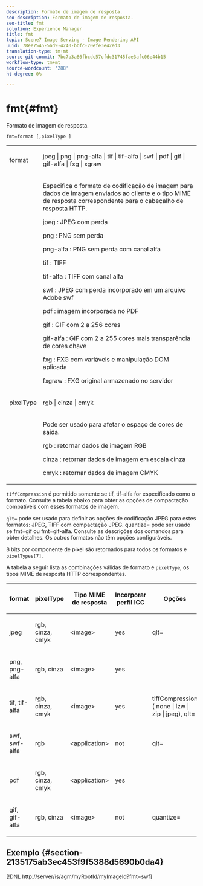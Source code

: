 ```yaml
---
description: Formato de imagem de resposta.
seo-description: Formato de imagem de resposta.
seo-title: fmt
solution: Experience Manager
title: fmt
topic: Scene7 Image Serving - Image Rendering API
uuid: 78ee7545-5ad9-4240-bbfc-20efe3e42ed3
translation-type: tm+mt
source-git-commit: 7bc7b3a86fbcdc57cfdc31745fae3afc06e44b15
workflow-type: tm+mt
source-wordcount: '288'
ht-degree: 0%

---
```



# fmt{#fmt}

Formato de imagem de resposta.

`fmt=format [,pixelType ]`

<table id="simpletable_66FAABB7BD7A4BBB815A570BEA4C1AE8"> 
 <tr class="strow"> 
  <td class="stentry"> <p><span class="codeph"> <span class="varname"> format</span> </span> </p></td> 
  <td class="stentry"> <p><span class="codeph"> jpeg | png | png-alfa | tif | tif-alfa | swf | pdf | gif | gif-alfa | fxg | xgraw</span> </p></td> 
 </tr> 
 <tr class="strow"> 
  <td class="stentry"></td> 
  <td class="stentry"> <p> Especifica o formato de codificação de imagem para dados de imagem enviados ao cliente e o tipo MIME de resposta correspondente para o cabeçalho de resposta HTTP. </p> <p> <span class="codeph">  jpeg  </span>: JPEG com perda </p> <p> <span class="codeph"> png  </span>: PNG sem perda </p> <p> <span class="codeph"> png-alfa  </span>: PNG sem perda com canal alfa </p> <p> <span class="codeph">  tif  </span>: TIFF </p> <p> <span class="codeph"> tif-alfa  </span>: TIFF com canal alfa </p> <p> <span class="codeph">  swf  </span>: JPEG com perda incorporado em um arquivo Adobe swf </p> <p> <span class="codeph"> pdf  </span>: imagem incorporada no PDF </p> <p> <span class="codeph"> gif  </span>: GIF com 2 a 256 cores </p> <p> <span class="codeph"> gif-alfa  </span>: GIF com 2 a 255 cores mais transparência de cores chave </p> <p> <span class="codeph"> fxg  </span>: FXG com variáveis e manipulação DOM aplicada </p> <p> <span class="codeph">  fxgraw  </span>: FXG original armazenado no servidor </p> </td> 
 </tr> 
 <tr class="strow"> 
  <td class="stentry"> <p><span class="codeph"> <span class="varname"> pixelType</span> </span> </p></td> 
  <td class="stentry"> <p><span class="codeph"> rgb | cinza | cmyk</span> </p></td> 
 </tr> 
 <tr class="strow"> 
  <td class="stentry"></td> 
  <td class="stentry"> <p> Pode ser usado para afetar o espaço de cores de saída. </p> <p> <span class="codeph">  rgb  </span>: retornar dados de imagem RGB </p> <p> <span class="codeph"> cinza  </span>: retornar dados de imagem em escala cinza </p> <p> <span class="codeph"> cmyk  </span>: retornar dados de imagem CMYK </p> </td> 
 </tr> 
</table>

`tiffCompression` é permitido somente se tif, tif-alfa for especificado como o formato. Consulte a tabela abaixo para obter as opções de compactação compatíveis com esses formatos de imagem.

`qlt=` pode ser usado para definir as opções de codificação JPEG para estes formatos: JPEG, TIFF com compactação JPEG. quantize= pode ser usado se fmt=gif ou fmt=gif-alfa. Consulte as descrições dos comandos para obter detalhes. Os outros formatos não têm opções configuráveis.

8 bits por componente de pixel são retornados para todos os formatos e `pixelTypes[7]`.

A tabela a seguir lista as combinações válidas de formato e `pixelType`, os tipos MIME de resposta HTTP correspondentes.

<table id="table_54AFE58185004C74971EFBA845E177B6"> 
 <thead> 
  <tr> 
   <th colname="col1" class="entry"> <p><span class="varname"> format</span> </p> </th> 
   <th colname="col2" class="entry"> <p><span class="varname"> pixelType</span> </p> </th> 
   <th colname="col3" class="entry"> <p>Tipo MIME de resposta </p> </th> 
   <th colname="col4" class="entry"> <p>Incorporar perfil ICC </p> </th> 
   <th colname="col5" class="entry"> <p>Opções </p> </th> 
  </tr> 
 </thead>
 <tbody> 
  <tr> 
   <td> <p>jpeg </p> </td> 
   <td> <p>rgb, cinza, cmyk </p> </td> 
   <td> <p>&lt;image&gt; </p> </td> 
   <td> <p>yes </p> </td> 
   <td> <p><span class="codeph"> qlt=</span> </p> </td> 
  </tr> 
  <tr> 
   <td> <p>png, png-alfa </p> </td> 
   <td> <p>rgb, cinza </p> </td> 
   <td> <p>&lt;image&gt; </p> </td> 
   <td> <p>yes </p> </td> 
   <td> <p> </p> </td> 
  </tr> 
  <tr> 
   <td> <p>tif, tif-alfa </p> </td> 
   <td> <p>rgb, cinza, cmyk </p> </td> 
   <td> <p>&lt;image&gt; </p> </td> 
   <td> <p>yes </p> </td> 
   <td> <p><span class="codeph"> <span class="varname"> tiffCompression</span> ( none | lzw | zip | jpeg), qlt=</span> </p> </td> 
  </tr> 
  <tr> 
   <td> <p>swf, swf-alfa </p> </td> 
   <td> <p>rgb </p> </td> 
   <td> <p>&lt;application&gt; </p> </td> 
   <td> <p>not </p> </td> 
   <td> <p><span class="codeph"> qlt=  </span> </p> </td> 
  </tr> 
  <tr> 
   <td> <p>pdf </p> </td> 
   <td> <p>rgb, cinza, cmyk </p> </td> 
   <td> <p>&lt;application&gt; </p> </td> 
   <td> <p>yes </p> </td> 
   <td> <p> </p> </td> 
  </tr> 
  <tr> 
   <td> <p>gif, gif-alfa </p> </td> 
   <td> <p>rgb, cinza </p> </td> 
   <td> <p>&lt;image&gt; </p> </td> 
   <td> <p>not </p> </td> 
   <td> <p><span class="codeph"> quantize=</span> </p> </td> 
  </tr> 
 </tbody> 
</table>

## Exemplo {#section-2135175ab3ec453f9f5388d5690b0da4}

[!DNL http://server/is/agm/myRootId/myImageId?fmt=swf]
